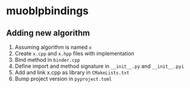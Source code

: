 # muoblpbindings

## Adding new algorithm 
1. Assuming algorithm is named `x`
2. Create `x.cpp` and `x.hpp` files with implementation
3. Bind method in `binder.cpp`
4. Define import and method signature in `__init__.py` and `__init__.pyi`
5. Add and link x.cpp as library in `CMakeLists.txt`
6. Bump project version in `pyproject.toml`
